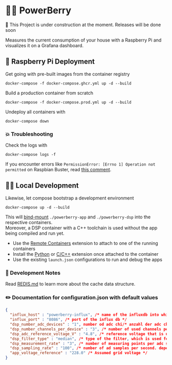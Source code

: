 # 🔌🍇 PowerBerry 

:construction_worker: This Project is under construction at the moment. Releases will be done soon

Measures the current consumption of your house with a Raspberry Pi and visualizes it on a Grafana dashboard.


## 🍓 Raspberry Pi Deployment

Get going with pre-built images from the container registry

    docker-compose -f docker-compose.ghcr.yml up -d --build

Build a production container from scratch

    docker-compose -f docker-compose.prod.yml up -d --build

Undeploy all containers with

    docker-compose down

### 💥 Troubleshooting

Check the logs with

    docker-compose logs -f

If you encounter errors like `PermissionError: [Errno 1] Operation not permitted` on Raspbian Buster, read [this comment](https://github.com/Steckdoose4711/powerberry/issues/13#issuecomment-955240891).

## 👩‍💻 Local Development

Likewise, let compose bootstrap a development environment

    docker-compose up -d --build

This will [bind-mount](https://docs.docker.com/storage/bind-mounts/) `./powerberry-app` and `./powerberry-dsp` into the respective containers.  
Moreover, a DSP container with a C++ toolchain is used without the app being compiled and run yet.

- Use the [Remote Containers](https://marketplace.visualstudio.com/items?itemName=ms-vscode-remote.remote-containers) extension to attach to one of the running containers
- Install the [Python](https://marketplace.visualstudio.com/items?itemName=ms-python.python) or [C/C++](https://marketplace.visualstudio.com/items?itemName=ms-vscode.cpptools) extension once attached to the container
- Use the existing `launch.json` configurations to run and debug the apps

### 📃 Development Notes

Read [REDIS.md](REDIS.md) to learn more about the cache data structure.

### :pencil2: Documentation for configuration.json with default values
```json
{
  "influx_host" : "powerberry-influx", /* name of the influxdb into which the processed data will be written */
  "influx_port" : "8086", /* port of the influx db */
  "dsp_number_adc_devices" : "1", number od adc chi/* anzahl der adc chips, die für den powerberry verwendet werden. Jeder Chip hat 8 Kanäle [Default = 1] */
  "dsp_number_channels_per_device" : "3", /* number of used channels per adc chip */
  "dsp_adc_reference_voltage_V" : "4.8", /* reference voltage that is used to convert adc samples into a voltage */
  "dsp_filter_type" : "median", /* type of the filter, which is used for adc sampling (median and mean are supported) */
  "dsp_measurement_rate" : "3", /* number of measuring points per adc sample. */
  "dsp_sampling_rate" : "100", /* number of ad samples per second. depending on this setting, more or less measurement points are written to redis */
  "app_voltage_reference" : "228.0" /* Assumed grid voltage */
}
```


